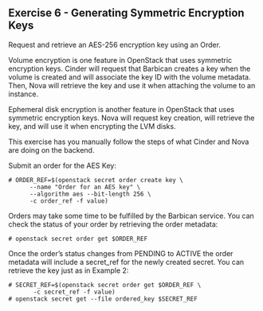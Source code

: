 ## Exercise 6 - Generating Symmetric Encryption Keys
Request and retrieve an AES-256 encryption key using an Order.

Volume encryption is one feature in OpenStack that uses symmetric encryption keys.  Cinder will request that Barbican creates a key when the volume is created and will associate the key ID with the volume metadata.  Then, Nova will retrieve the key and use it when attaching the volume to an instance.

Ephemeral disk encryption is another feature in OpenStack that uses symmetric encryption keys.  Nova will request key creation, will retrieve the key, and will use it when encrypting the LVM disks.

This exercise has you manually follow the steps of what Cinder and Nova are doing on the backend.

Submit an order for the AES Key:

    # ORDER_REF=$(openstack secret order create key \
          --name "Order for an AES key" \
          --algorithm aes --bit-length 256 \
          -c order_ref -f value)

Orders may take some time to be fulfilled by the Barbican service.  You can check the status of your order by retrieving the order metadata:

    # openstack secret order get $ORDER_REF

Once the order’s status changes from PENDING to ACTIVE the order metadata will include a secret_ref for the newly created secret.  You can retrieve the key just as in Example 2:

    # SECRET_REF=$(openstack secret order get $ORDER_REF \
           -c secret_ref -f value)
    # openstack secret get --file ordered_key $SECRET_REF


